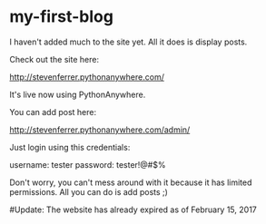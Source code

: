 # my-first-blog

I haven't added much to the site yet.
All it does is display posts.

Check out the site here:

  http://stevenferrer.pythonanywhere.com/

It's live now using PythonAnywhere.

You can add post here:

  http://stevenferrer.pythonanywhere.com/admin/

Just login using this credentials:

  username: tester
  password: tester!@#$%

Don't worry, you can't mess around with it because it has limited permissions. 
All you can do is add posts ;)


#Update: The website has already expired as of February 15, 2017
